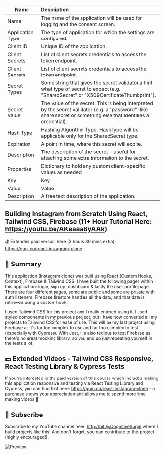 
| Name                 |Description      
|--------------------- |:----------------------
| Name | The name of the application will be used for logging and the consent screen.
| Application Type | The type of application for which the settings are configured.
| Client ID | Unique ID of the application.
| Client Secrets | List of client secrets credentials to access the token endpoint.
| Client Secrets | List of client secrets credentials to access the token endpoint.
| Secret Types | Some string that gives the secret validator a hint what type of secret to expect (e.g. &quot;SharedSecret&quot; or &quot;X509CertificateThumbprint&quot;).
| Secret Value | The value of the secret. This is being interpreted by the secret validator (e.g. a &quot;password&quot;-like share secret or something else that identifies a credential).
| Hash Type | Hashing Algorithm Type. HashType will be applicable only for the SharedSecret type.
| Expiration | A point in time, where this secret will expire.
|Description| The description of the secret - useful for attaching some extra information to the secret.
|Properties| Dictionary to hold any custom client-specific values as needed.
|Key| Key
|Value| Value
|Description| A free text description of the application.

## Building Instagram from Scratch Using React, Tailwind CSS, Firebase (11+ Hour Tutorial Here: https://youtu.be/AKeaaa8yAAk)

💰 Extended paid version here (3 hours 30 mins extra): https://gum.co/react-instagram-clone

## 📣 Summary

This application (Instagram clone) was built using React (Custom Hooks, Context), Firebase & Tailwind CSS. I have built the following pages within this application: login, sign up, dashboard & lastly the user profile page. There are four different pages, some are public and some are private with auth listeners. Firebase firestore handles all the data, and that data is retrieved using a custom hook.

I used Tailwind CSS for this project and I really enjoyed using it. I used styled components in my previous project, but I have now converted all my projects to Tailwind CSS for ease of use. This will be my last project using Firebase as it's far too complex to use and far too complex to test (especially with Cypress). With Jest, it's also tedious to test Firebase as there's no great mocking library, so you end up just repeating yourself in the tests a lot.

## 💷  Extended Videos - Tailwind CSS Responsive, React Testing Library & Cypress Tests

If you're interested in the paid version of this course which includes making this application responsive and testing via React Testing Library and Cypress, you can find that here: https://gum.co/react-instagram-clone - a purchase shows your appreciation and allows me to spend more time making videos 🙌

## 🎥 Subscribe

Subscribe to my YouTube channel here: http://bit.ly/CognitiveSurge where I build projects like this! And don't forget, you can contribute to this project (highly encouraged!).

![Preview](instagram-preview.png?raw=true)

